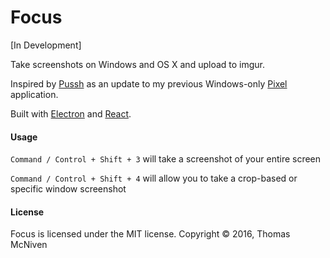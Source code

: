 # Focus

[In Development]

Take screenshots on Windows and OS X and upload to imgur.

Inspired by [Pussh](https://github.com/teak/Pussh) as an update to my previous Windows-only [Pixel](https://github.com/vevix/Pixel) application.

Built with [Electron](http://electron.atom.io) and [React](https://facebook.github.io/react/).

#### Usage

`Command / Control + Shift + 3` will take a screenshot of your entire screen

`Command / Control + Shift + 4` will allow you to take a crop-based or specific window screenshot

#### License
Focus is licensed under the MIT license.
Copyright © 2016, Thomas McNiven
